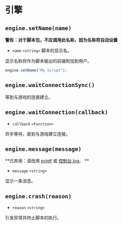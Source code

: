 # 引擎

## `engine.setName(name)`
**警告：对于脚本包，不应调用此名称，因为名称将自动设置**

* `name` `<string>` 脚本的显示名。

显示名称将作为脚本输出的前缀附加到用户。
```javascript
engine.setName("My Script");
```
## `engine.waitConnectionSync()`
等到与游戏的连接建立。
## `engine.waitConnection(callback)`
* `callback` `<Function>`

异步等待，直到与游戏建立连接。

## `engine.message(message)`
**已弃用：请改用 [printf](global_functions.md#printfformat-args) 或 [控制台.log](控制台.md#控制台日志数据-参数)。 **

* `message` `<string>`

显示一条消息。

## `engine.crash(reason)`
* `reason` `<string>`

引发异常并终止脚本的执行。

